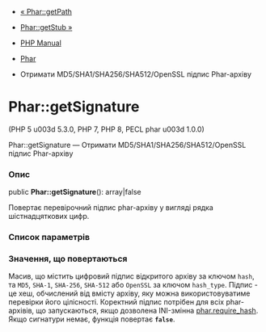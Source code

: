 - [« Phar::getPath](phar.getpath.md)
- [Phar::getStub »](phar.getstub.md)

- [PHP Manual](index.md)
- [Phar](class.phar.md)
- Отримати MD5/SHA1/SHA256/SHA512/OpenSSL підпис Phar-архіву

# Phar::getSignature

(PHP 5 u003d 5.3.0, PHP 7, PHP 8, PECL phar u003d 1.0.0)

Phar::getSignature — Отримати MD5/SHA1/SHA256/SHA512/OpenSSL підпис
Phar-архіву

### Опис

public **Phar::getSignature**(): array\|false

Повертає перевірочний підпис phar-архіву у вигляді рядка
шістнадцяткових цифр.

### Список параметрів

### Значення, що повертаються

Масив, що містить цифровий підпис відкритого архіву за ключом `hash`, та
`MD5`, `SHA-1`, `SHA-256`, `SHA-512` або `OpenSSL` за ключом `hash_type`.
Підпис - це хеш, обчислений від вмісту архіву, яку можна
використовуватиме перевірки його цілісності. Коректний підпис потрібен
для всіх phar-архівів, що запускаються, якщо дозволена INI-змінна
[phar.require_hash](phar.configuration.md#ini.phar.require-hash). Якщо
сигнатури немає, функція повертає **`false`**.
